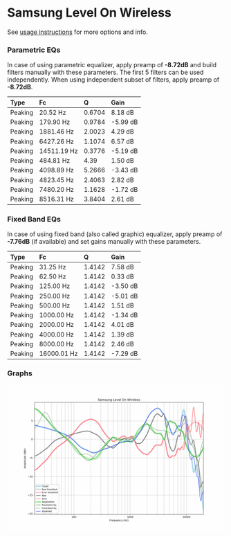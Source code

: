 # Samsung Level On Wireless
See [usage instructions](https://github.com/jaakkopasanen/AutoEq#usage) for more options and info.

### Parametric EQs
In case of using parametric equalizer, apply preamp of **-8.72dB** and build filters manually
with these parameters. The first 5 filters can be used independently.
When using independent subset of filters, apply preamp of **-8.72dB**.

| Type    | Fc          |      Q | Gain     |
|:--------|:------------|:-------|:---------|
| Peaking | 20.52 Hz    | 0.6704 | 8.18 dB  |
| Peaking | 179.90 Hz   | 0.9784 | -5.99 dB |
| Peaking | 1881.46 Hz  | 2.0023 | 4.29 dB  |
| Peaking | 6427.26 Hz  | 1.1074 | 6.57 dB  |
| Peaking | 14511.19 Hz | 0.3776 | -5.19 dB |
| Peaking | 484.81 Hz   | 4.39   | 1.50 dB  |
| Peaking | 4098.89 Hz  | 5.2666 | -3.43 dB |
| Peaking | 4823.45 Hz  | 2.4063 | 2.82 dB  |
| Peaking | 7480.20 Hz  | 1.1628 | -1.72 dB |
| Peaking | 8516.31 Hz  | 3.8404 | 2.61 dB  |

### Fixed Band EQs
In case of using fixed band (also called graphic) equalizer, apply preamp of **-7.76dB**
(if available) and set gains manually with these parameters.

| Type    | Fc          |      Q | Gain     |
|:--------|:------------|:-------|:---------|
| Peaking | 31.25 Hz    | 1.4142 | 7.58 dB  |
| Peaking | 62.50 Hz    | 1.4142 | 0.33 dB  |
| Peaking | 125.00 Hz   | 1.4142 | -3.50 dB |
| Peaking | 250.00 Hz   | 1.4142 | -5.01 dB |
| Peaking | 500.00 Hz   | 1.4142 | 1.51 dB  |
| Peaking | 1000.00 Hz  | 1.4142 | -1.34 dB |
| Peaking | 2000.00 Hz  | 1.4142 | 4.01 dB  |
| Peaking | 4000.00 Hz  | 1.4142 | 1.39 dB  |
| Peaking | 8000.00 Hz  | 1.4142 | 2.46 dB  |
| Peaking | 16000.01 Hz | 1.4142 | -7.29 dB |

### Graphs
![](./Samsung%20Level%20On%20Wireless.png)